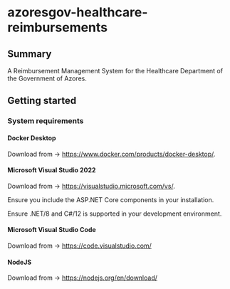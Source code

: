 # azoresgov-healthcare-reimbursements

## Summary

A Reimbursement Management System for the Healthcare Department of the Government of Azores.

## Getting started

### System requirements

#### Docker Desktop

Download from → https://www.docker.com/products/docker-desktop/.

#### Microsoft Visual Studio 2022

Download from → https://visualstudio.microsoft.com/vs/.

Ensure you include the ASP.NET Core components in your installation.

Ensure .NET/8 and C#/12 is supported in your development environment.

#### Microsoft Visual Studio Code

Download from → https://code.visualstudio.com/

#### NodeJS

Download from → https://nodejs.org/en/download/
